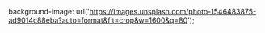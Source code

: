 background-image: url('https://images.unsplash.com/photo-1546483875-ad9014c88eba?auto=format&fit=crop&w=1600&q=80');